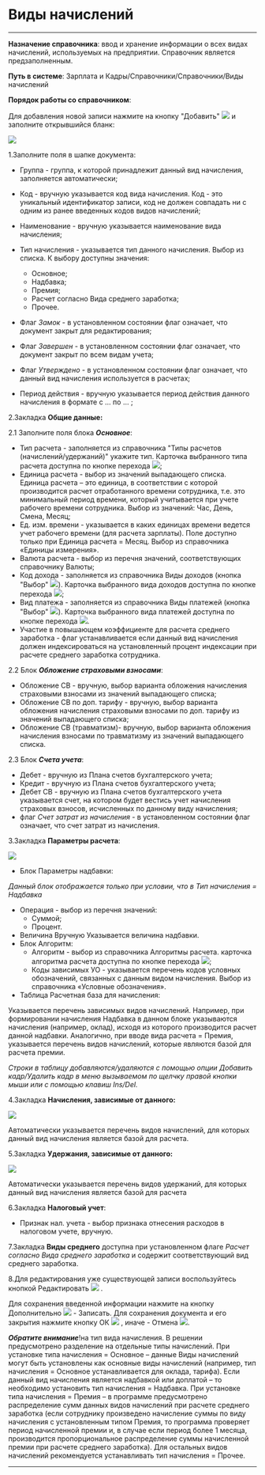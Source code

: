 ﻿#  Виды начислений
_ _ _ _ _ _ _

**Назначение справочника**: ввод и хранение информации о всех видах начислений, используемых на предприятии. Справочник является предзаполненным.

**Путь в системе**: Зарплата и Кадры/Справочники/Справочники/Виды начислений

**Порядок работы со справочником**:

Для добавления новой записи нажмите на кнопку "Добавить" ![](topic:.AddFiles.Btn_Add.png) и заполните открывшийся бланк:

![](topic:.AddFiles.Screenshot_3164.jpg)

1.Заполните поля в шапке документа:

* Группа - группа, к которой принадлежит данный вид начисления, заполняется автоматически;
* Код - вручную указывается код вида начисления. Код - это уникальный идентификатор записи, код не должен совпадать ни с одним из ранее введенных кодов видов начислений;
* Наименование - вручную указывается наименование вида начисления;
* Тип начисления - указывается тип данного начисления.  Выбор из списка. К выбору доступны значения:
    - Основное;
    - Надбавка;
    - Премия;
    - Расчет согласно Вида среднего заработка;
    - Прочее.

* Флаг *Замок* - в установленном состоянии флаг означает, что документ закрыт для редактирования;
* Флаг *Завершен* - в установленном состоянии флаг означает, что документ закрыт по всем видам учета;
* Флаг *Утверждено* - в установленном состоянии флаг означает, что данный вид начисления используется в расчетах;
* Период действия - вручную указывается период действия данного начисления в формате с … по … ;


2.Закладка **Общие данные:**

2.1 Заполните поля блока ***Основное***:

* Тип расчета -  заполняется из справочника "Типы расчетов (начислений/удержаний)" укажите тип. Карточка выбранного типа расчета доступна по кнопке перехода ![](topic:Com.AddFiles.Btn_go.png);
* Единица расчета - выбор из значений выпадающего списка. Единица расчета – это единица, в соответствии с которой производится расчет отработанного времени сотрудника, т.е. это минимальный период времени, который учитывается при учете рабочего времени сотрудника. Выбор из значений: Час, День, Смена, Месяц;
* Ед. изм. времени - указывается в каких единицах времени ведется учет рабочего времени (для расчета зарплаты). Поле доступно только при Единица расчета = Месяц. Выбор из справочника «Единицы измерения».
* Валюта расчета - выбор из перечня значений, соответствующих справочнику Валюты;
* Код дохода - заполняется из справочника Виды доходов (кнопка "Выбор" ![](topic:Com.AddFiles.Btn_select.png)). Карточка выбранного вида доходов доступна по кнопке перехода ![](topic:Com.AddFiles.Btn_go.png);
* Вид платежа -  заполняется из справочника Виды платежей (кнопка "Выбор" ![](topic:Com.AddFiles.Btn_select.png)). Карточка выбранного вида платежей доступна по кнопке перехода ![](topic:Com.AddFiles.Btn_go.png).
* Участие в повышающем коэффициенте для расчета среднего заработка - флаг устанавливается если данный вид начисления должен индексироваться на установленный процент индексации при расчете среднего заработка сотрудника.

2.2 Блок ***Обложение страховыми взносами***:

* Обложение СВ - вручную, выбор варианта обложения начисления страховыми взносами из значений выпадающего списка;
* Обложение СВ по доп. тарифу - вручную, выбор варианта обложения начисления страховыми взносами по доп. тарифу из значений выпадающего списка;
* Обложение СВ (травматизм)- вручную, выбор варианта обложения начисления взносами по травматизму из значений выпадающего списка.

2.3 Блок ***Счета учета***:

* Дебет - вручную из Плана счетов бухгалтерского учета;
* Кредит - вручную из Плана счетов бухгалтерского учета;
* Дебет СВ - вручную из Плана счетов бухгалтерского учета указывается счет, на котором будет вестись учет начисления страховых взносов, исчисленных по данному виду начисления;
* флаг *Счет затрат из начисления* - в установленном состоянии флаг означает, что счет затрат из начисления.

3.Закладка **Параметры расчета**:

 ![](topic:.AddFiles.Screenshot_3090.jpg)

* Блок Параметры надбавки:

*Данный блок отображается только при условии, что в Тип начисления = Надбавка*

   * Операция - выбор из перечня значений:
       - Суммой;
       - Процент.
   * Величина        Вручную Указывается величина надбавки.
* Блок Алгоритм:
    * Алгоритм  - выбор из справочника Алгоритмы расчета. карточка алгоритма расчета доступна по кнопке перехода ![](topic:Com.AddFiles.Buttons.Btn_go.png);
    * Коды зависимых УО - указывается перечень кодов условных обозначений, связанных с данным видом начисления. Выбор из справочника «Условные обозначения».
* Таблица Расчетная база для начисления:

Указывается перечень зависимых видов начислений. Например, при формировании начисления Надбавка в данном блоке указываются начисления (например, оклад), исходя из которого производится расчет данной надбавки. Аналогично, при вводе вида расчета = Премия, указывается перечень видов начислений, которые являются базой для расчета премии.

*Строки в таблицу  добавляются/удаляются с помощью опции Добавить кадр/Удалить кадр в меню вызываемом по щелчку правой кнопки мыши или с помощью клавиш Ins/Del.*

4.Закладка **Начисления, зависимые от данного:**

![](topic:.AddFiles.Screenshot_3091.jpg)

Автоматически указывается перечень видов начислений, для которых данный вид начисления является базой для расчета.

5.Закладка **Удержания, зависимые от данного:**

![](topic:.AddFiles.Screenshot_3165.jpg)

Автоматически указывается перечень видов удержаний, для которых данный вид начисления является базой для расчета

6.Закладка **Налоговый учет**:

* Признак нал. учета - выбор признака отнесения расходов в налоговом учете, вручную.

7.Закладка **Виды среднего** доступна при установленном флаге *Расчет согласно Вида среднего заработка* и содержит соответствующий вид среднего заработка.


8.Для редактирования уже существующей записи воспользуйтесь кнопкой Редактировать ![](topic:Com.AddFiles.Buttons.Btn_Edit.png) .

Для сохранения введенной информации нажмите на кнопку Дополнительно ![](topic:Com.AddFiles.Buttons.Btn_OK.png) - Записать. Для сохранения документа и его закрытия нажмите кнопку ОК ![](topic:Com.AddFiles.Buttons.Btn_Post.png) , иначе - Отмена ![](topic:Com.AddFiles.Buttons.Btn_CloseCancel.png).


***Обратите внимание***!на тип вида начисления. В решении предусмотрено разделение на отдельные типы начислений. При установке типа начисления = Основное – данные Виды начислений могут быть установлены как основные виды начислений (например, тип начисления = Основное устанавливается для оклада, тарифа). Если данный вид начисления является надбавкой или доплатой – то необходимо установить тип начисления = Надбавка. При установке типа начисления = Премия – в программе предусмотрено распределение сумм данных видов начислений при расчете среднего заработка (если сотруднику произведено начисление суммы по виду начисления с установленным типом Премия, то программа проверяет период начисленной премии и, в случае если период более 1 месяца, производится пропорциональное распределение суммы начисленной премии при расчете среднего заработка). Для остальных видов начислений рекомендуется устанавливать тип начисления = Прочее.

_ _ _  _


